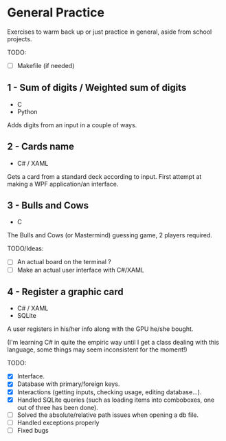 # General Practice
Exercises to warm back up or just practice in general, aside from school projects.

TODO:
- [ ] Makefile (if needed)

## 1 - Sum of digits / Weighted sum of digits
- C
- Python

Adds digits from an input in a couple of ways.
## 2 - Cards name
- C# / XAML

Gets a card from a standard deck according to input. First attempt at making a WPF application/an interface.

## 3 - Bulls and Cows
- C

The Bulls and Cows (or Mastermind) guessing game, 2 players required.

TODO/Ideas:

- [ ] An actual board on the terminal ?
- [ ] Make an actual user interface with C#/XAML

## 4 - Register a graphic card
- C# / XAML
- SQLite

A user registers in his/her info along with the GPU he/she bought.

(I'm learning C# in quite the empiric way until I get a class dealing with this language, some things may seem inconsistent for the moment!)

TODO:
- [x] Interface.
- [x] Database with primary/foreign keys.
- [x] Interactions (getting inputs, checking usage, editing database...).
- [x] Handled SQLite queries (such as loading items into comboboxes, one out of three has been done).
- [ ] Solved the absolute/relative path issues when opening a db file.
- [ ] Handled exceptions properly
- [ ] Fixed bugs
